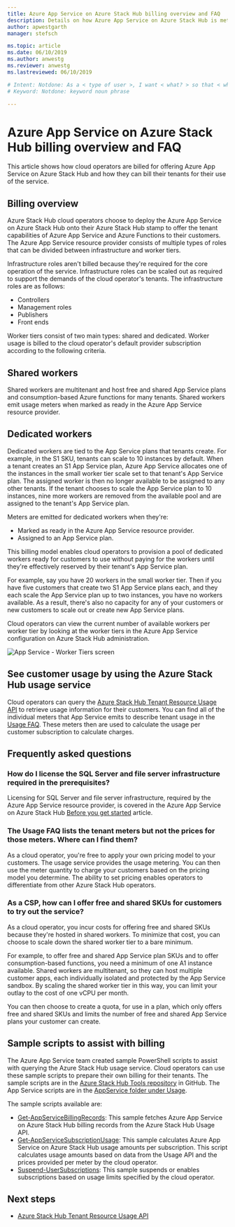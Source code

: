 ```yaml
---
title: Azure App Service on Azure Stack Hub billing overview and FAQ 
description: Details on how Azure App Service on Azure Stack Hub is metered and billed.
author: apwestgarth
manager: stefsch

ms.topic: article
ms.date: 06/10/2019
ms.author: anwestg
ms.reviewer: anwestg
ms.lastreviewed: 06/10/2019

# Intent: Notdone: As a < type of user >, I want < what? > so that < why? >
# Keyword: Notdone: keyword noun phrase

---
```



# Azure App Service on Azure Stack Hub billing overview and FAQ

This article shows how cloud operators are billed for offering Azure App Service on Azure Stack Hub and how they can bill their tenants for their use of the service.

## Billing overview

Azure Stack Hub cloud operators choose to deploy the Azure App Service on Azure Stack Hub onto their Azure Stack Hub stamp to offer the tenant capabilities of Azure App Service and Azure Functions to their customers. The Azure App Service resource provider consists of multiple types of roles that can be divided between infrastructure and worker tiers.

Infrastructure roles aren't billed because they're required for the core operation of the service. Infrastructure roles can be scaled out as required to support the demands of the cloud operator's tenants. The infrastructure roles are as follows:

- Controllers
- Management roles
- Publishers
- Front ends

Worker tiers consist of two main types: shared and dedicated. Worker usage is billed to the cloud operator's default provider subscription according to the following criteria.

## Shared workers

Shared workers are multitenant and host free and shared App Service plans and consumption-based Azure functions for many tenants. Shared workers emit usage meters when marked as ready in the Azure App Service resource provider.

## Dedicated workers

Dedicated workers are tied to the App Service plans that tenants create. For example, in the S1 SKU, tenants can scale to 10 instances by default. When a tenant creates an S1 App Service plan, Azure App Service allocates one of the instances in the small worker tier scale set to that tenant's App Service plan. The assigned worker is then no longer available to be assigned to any other tenants. If the tenant chooses to scale the App Service plan to 10 instances, nine more workers are removed from the available pool and are assigned to the tenant's App Service plan.

Meters are emitted for dedicated workers when they're:

- Marked as ready in the Azure App Service resource provider.
- Assigned to an App Service plan.

This billing model enables cloud operators to provision a pool of dedicated workers ready for customers to use without paying for the workers until they're effectively reserved by their tenant's App Service plan. 

For example, say you have 20 workers in the small worker tier. Then if you have five customers that create two S1 App Service plans each, and they each scale the App Service plan up to two instances, you have no workers available. As a result, there's also no capacity for any of your customers or new customers to scale out or create new App Service plans. 

Cloud operators can view the current number of available workers per worker tier by looking at the worker tiers in the Azure App Service configuration on Azure Stack Hub administration.

![App Service - Worker Tiers screen][1]

## See customer usage by using the Azure Stack Hub usage service

Cloud operators can query the [Azure Stack Hub Tenant Resource Usage API](azure-stack-tenant-resource-usage-api.md) to retrieve usage information for their customers. You can find all of the individual meters that App Service emits to describe tenant usage in the [Usage FAQ](azure-stack-usage-related-faq.md). These meters then are used to calculate the usage per customer subscription to calculate charges.

## Frequently asked questions

### How do I license the SQL Server and file server infrastructure required in the prerequisites?

Licensing for SQL Server and file server infrastructure, required by the Azure App Service resource provider, is covered in the Azure App Service on Azure Stack Hub [Before you get started](azure-stack-app-service-before-you-get-started.md#licensing-concerns-for-required-file-server-and-sql-server) article.

### The Usage FAQ lists the tenant meters but not the prices for those meters. Where can I find them?

As a cloud operator, you're free to apply your own pricing model to your customers. The usage service provides the usage metering. You can then use the meter quantity to charge your customers based on the pricing model you determine. The ability to set pricing enables operators to differentiate from other Azure Stack Hub operators.

### As a CSP, how can I offer free and shared SKUs for customers to try out the service?

As a cloud operator, you incur costs for offering free and shared SKUs because they're hosted in shared workers. To minimize that cost, you can choose to scale down the shared worker tier to a bare minimum. 

For example, to offer free and shared App Service plan SKUs and to offer consumption-based functions, you need a minimum of one A1 instance available. Shared workers are multitenant, so they can host multiple customer apps, each individually isolated and protected by the App Service sandbox. By scaling the shared worker tier in this way, you can limit your outlay to the cost of one vCPU per month.

You can then choose to create a quota, for use in a plan, which only offers free and shared SKUs and limits the number of free and shared App Service plans your customer can create.

## Sample scripts to assist with billing

The Azure App Service team created sample PowerShell scripts to assist with querying the Azure Stack Hub usage service. Cloud operators can use these sample scripts to prepare their own billing for their tenants. The sample scripts are in the [Azure Stack Hub Tools repository](https://github.com/Azure/AzureStack-tools) in GitHub. The App Service scripts are in the [AppService folder under Usage](https://aka.ms/aa6zku8).

The sample scripts available are:

- [Get-AppServiceBillingRecords](https://aka.ms/aa6zku2): This sample fetches Azure App Service on Azure Stack Hub billing records from the Azure Stack Hub Usage API.
- [Get-AppServiceSubscriptionUsage](https://aka.ms/aa6zku6): This sample calculates Azure App Service on Azure Stack Hub usage amounts per subscription. This script calculates usage amounts based on data from the Usage API and the prices provided per meter by the cloud operator.
- [Suspend-UserSubscriptions](https://aka.ms/aa6zku7): This sample suspends or enables subscriptions based on usage limits specified by the cloud operator.

## Next steps

- [Azure Stack Hub Tenant Resource Usage API](azure-stack-tenant-resource-usage-api.md)

<!--Image references-->
[1]: ./media/app-service-billing-faq/app-service-worker-tiers.png

